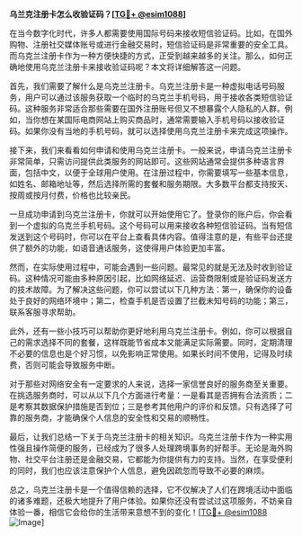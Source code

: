 **乌兰克注册卡怎么收验证码？[[TG💪+ @esim1088](https://t.me/s/esim1088)]**

在当今数字化时代，许多人都需要使用国际号码来接收短信验证码。比如，在国外购物、注册社交媒体账号或进行金融交易时，短信验证码是非常重要的安全工具。而乌克兰注册卡作为一种方便快捷的方式，正受到越来越多的关注。那么，如何正确地使用乌克兰注册卡来接收验证码呢？本文将详细解答这一问题。

首先，我们需要了解什么是乌克兰注册卡。乌克兰注册卡是一种虚拟电话号码服务，用户可以通过该服务获取一个临时的乌克兰手机号码，用于接收各类短信验证码。这种服务非常适合那些需要在国外注册账号但又不想暴露个人隐私的人群。例如，当你想在某国际电商网站上购买商品时，通常需要输入手机号码以接收验证码。如果你没有当地的手机号码，就可以选择使用乌克兰注册卡来完成这项操作。

接下来，我们来看看如何申请和使用乌克兰注册卡。一般来说，申请乌克兰注册卡非常简单，只需访问提供此类服务的网站即可。这些网站通常会提供多种语言界面，包括中文，以便于全球用户使用。在注册过程中，你需要填写一些基本信息，如姓名、邮箱地址等，然后选择所需的套餐和服务期限。大多数平台都支持按天、按周或按月付费，价格也比较亲民。

一旦成功申请到乌克兰注册卡，你就可以开始使用它了。登录你的账户后，你会看到一个虚拟的乌克兰手机号码。这个号码可以用来接收各种短信验证码。当有短信发送到这个号码时，你可以在平台上查看具体内容。值得注意的是，有些平台还提供了额外的功能，如语音通话服务，这使得用户体验更加丰富。

然而，在实际使用过程中，可能会遇到一些问题。最常见的就是无法及时收到验证码。这种情况可能由多种原因引起，比如网络延迟、运营商限制或是验证码发送方的技术故障。为了解决这些问题，你可以尝试以下几种方法：第一，确保你的设备处于良好的网络环境中；第二，检查手机是否设置了拦截未知号码的功能；第三，联系客服寻求帮助。

此外，还有一些小技巧可以帮助你更好地利用乌克兰注册卡。例如，你可以根据自己的需求选择不同的套餐，这样既能节省成本又能满足实际需要。同时，定期清理不必要的信息也是个好习惯，以免影响正常使用。如果长时间不使用，记得及时续费，否则可能会导致服务中断。

对于那些对网络安全有一定要求的人来说，选择一家信誉良好的服务商至关重要。在挑选服务商时，可以从以下几个方面进行考量：一是看其是否拥有合法资质；二是考察其数据保护措施是否到位；三是参考其他用户的评价和反馈。只有选择了可靠的服务商，才能确保个人信息的安全性和交易的顺畅性。

最后，让我们总结一下关于乌克兰注册卡的相关知识。乌克兰注册卡作为一种实用性强且操作简便的服务，已经成为了很多人处理跨境事务的好帮手。无论是海外购物、社交平台注册还是金融交易，它都能为你提供有力的支持。当然，在享受便利的同时，我们也应该注意保护个人信息，避免因疏忽而导致不必要的麻烦。

总之，乌克兰注册卡是一个值得信赖的选择，它不仅解决了人们在跨境活动中面临的诸多难题，还极大地提升了用户体验。如果你还没有尝试过这项服务，不妨亲自体验一番，相信它会给你的生活带来意想不到的变化！[[TG💪+ @esim1088](https://t.me/s/esim1088) ![Image](https://i.postimg.cc/4NQfJmqS/Snipaste-2025-05-13-00-14-12.png)]